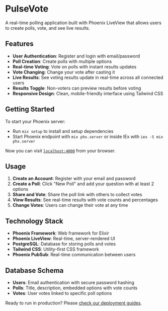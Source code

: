 # PulseVote

A real-time polling application built with Phoenix LiveView that allows users to create polls, vote, and see live results.

## Features

- **User Authentication**: Register and login with email/password
- **Poll Creation**: Create polls with multiple options
- **Real-time Voting**: Vote on polls with instant results updates
- **Vote Changing**: Change your vote after casting it
- **Live Results**: See voting results update in real-time across all connected users
- **Results Toggle**: Non-voters can preview results before voting
- **Responsive Design**: Clean, mobile-friendly interface using Tailwind CSS

## Getting Started

To start your Phoenix server:

  * Run `mix setup` to install and setup dependencies
  * Start Phoenix endpoint with `mix phx.server` or inside IEx with `iex -S mix phx.server`

Now you can visit [`localhost:4000`](http://localhost:4000) from your browser.

## Usage

1. **Create an Account**: Register with your email and password
2. **Create a Poll**: Click "New Poll" and add your question with at least 2 options
3. **Share and Vote**: Share the poll link with others to collect votes
4. **View Results**: See real-time results with vote counts and percentages
5. **Change Votes**: Users can change their vote at any time

## Technology Stack

- **Phoenix Framework**: Web framework for Elixir
- **Phoenix LiveView**: Real-time, server-rendered UI
- **PostgreSQL**: Database for storing polls and votes
- **Tailwind CSS**: Utility-first CSS framework
- **Phoenix PubSub**: Real-time communication between users

## Database Schema

- **Users**: Email authentication with secure password hashing
- **Polls**: Title, description, embedded options with vote counts
- **Votes**: User votes linked to specific poll options

Ready to run in production? Please [check our deployment guides](https://hexdocs.pm/phoenix/deployment.html).
